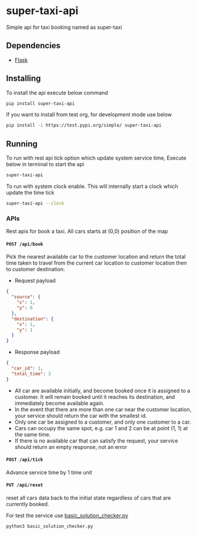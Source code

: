 # super-taxi-api
Simple api for taxi booking named as super-taxi

## Dependencies
- [Flask](https://github.com/pallets/flask)

## Installing
To install the api execute below command
```sh
pip install super-taxi-api
```
If you want to install from test org, for development mode use below
```sh
pip install -i https://test.pypi.org/simple/ super-taxi-api
```

## Running
To run with rest api tick option which update system service time,
Execute below in terminal to start the api
```sh
super-taxi-api
```
To run with system clock enable. This will internally start a clock which update the time tick
```sh
super-taxi-api --clock
```

### APIs

Rest apis for book a taxi. All cars starts at (0,0) position of the map

#### `POST /api/book`

Pick the nearest available car to the customer location and return the total time taken to travel from the current car location to customer location then to customer destination.

- Request payload
```json
{
  "source": {
    "x": 1,
    "y": 0
  },
  "destination": {
    "x": 1,
    "y": 1
  }
}
```

- Response payload
```json
{
  "car_id": 1,
  "total_time": 2
}
```
- All car are available initially, and become booked once it is assigned to a customer. It will remain booked until it reaches its destination, and immediately become available again.
- In the event that there are more than one car near the customer location, your service should return the car with the smallest id.
- Only one car be assigned to a customer, and only one customer to a car.
- Cars can occupy the same spot, e.g. car 1 and 2 can be at point (1, 1) at the same time.
- If there is no available car that can satisfy the request, your service should return an empty response, not an error

#### `POST /api/tick`
Advance service time by 1 time unit

#### `PUT /api/reset` 
reset all cars data back to the initial state regardless of cars that are currently booked.


For test the service use [basic_solution_checker.py](basic_solution_checker.py)
```python
python3 basic_solution_checker.py
```